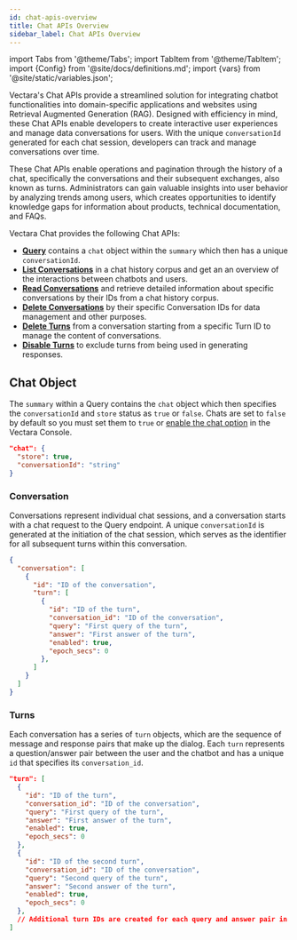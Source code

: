 ```yaml
---
id: chat-apis-overview
title: Chat APIs Overview
sidebar_label: Chat APIs Overview
---
```


import Tabs from '@theme/Tabs';
import TabItem from '@theme/TabItem';
import {Config} from '@site/docs/definitions.md';
import {vars} from '@site/static/variables.json';

Vectara's Chat APIs provide a streamlined solution for integrating chatbot 
functionalities into domain-specific applications and websites using Retrieval 
Augmented Generation (RAG). Designed with efficiency in mind, these Chat APIs 
enable developers to create interactive user experiences and manage data 
conversations for users. With the unique `conversationId` generated for each 
chat session, developers can track and manage conversations over time.

These Chat APIs enable operations and pagination through the history of a chat, 
specifically the conversations and their subsequent exchanges, also known as 
turns. Administrators can gain valuable insights into user behavior by analyzing 
trends among users, which creates opportunities to identify knowledge gaps for 
information about products, technical documentation, and FAQs.

Vectara Chat provides the following Chat APIs:

* [**Query**](/docs/api-reference/search-apis/search) contains a `chat` object within the `summary` 
  which then has a unique `conversationId`.
* [**List Conversations**](/docs/api-reference/chat-apis/list-conversations) in a chat history corpus 
  and get an an overview of the interactions between chatbots and users. 
* [**Read Conversations**](/docs/api-reference/chat-apis/read-conversations) and retrieve detailed information about specific
  conversations by their IDs from a chat history corpus.
* [**Delete Conversations**](/docs/api-reference/chat-apis/delete-conversations) by their specific Conversation IDs for 
  data management and other purposes.
* [**Delete Turns**](/docs/api-reference/chat-apis/delete-turns) from a conversation starting from a specific 
  Turn ID to manage the content of conversations.
* [**Disable Turns**](/docs/api-reference/chat-apis/disable-turns) to exclude turns from being used in 
  generating responses.

## Chat Object

The `summary` within a Query contains the `chat` object which then specifies the `conversationId`
and `store` status as `true` or `false`. Chats are set to `false` by default so 
you must set them to `true` or [enable the chat option](/docs/console-ui/chat-with-your-data) 
in the Vectara Console.

```json
"chat": {
  "store": true,
  "conversationId": "string"
}
```
 
### Conversation

Conversations represent individual chat sessions, and a conversation starts 
with a chat request to the Query endpoint. A unique `conversationId` is 
generated at the initiation of the chat session, which serves as the 
identifier for all subsequent turns within this conversation. 

```json
{
  "conversation": [
    {
      "id": "ID of the conversation",
      "turn": [
        {
          "id": "ID of the turn",
          "conversation_id": "ID of the conversation",
          "query": "First query of the turn",
          "answer": "First answer of the turn",
          "enabled": true,
          "epoch_secs": 0
        },
      ]
    }
  ] 
}    
```

### Turns

Each conversation has a series of `turn` objects, which are the sequence of 
message and response pairs that make up the dialog. Each `turn` represents a 
question/answer pair between the user and the chatbot and has a unique `id` 
that specifies its `conversation_id`.


```json
"turn": [
  {
    "id": "ID of the turn",
    "conversation_id": "ID of the conversation",
    "query": "First query of the turn",
    "answer": "First answer of the turn",
    "enabled": true,
    "epoch_secs": 0
  },
  {
    "id": "ID of the second turn",
    "conversation_id": "ID of the conversation",
    "query": "Second query of the turn",
    "answer": "Second answer of the turn",
    "enabled": true,
    "epoch_secs": 0
  },
  // Additional turn IDs are created for each query and answer pair in the conversation
]
```


